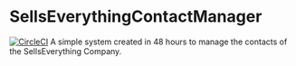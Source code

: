# SellsEverythingContactManager
[![CircleCI](https://circleci.com/gh/Schieck/SellsEverythingContactManager.svg?style=svg)](https://circleci.com/gh/Schieck/SellsEverythingContactManager)
A simple system created in 48 hours to manage the contacts of the SellsEverything Company.
